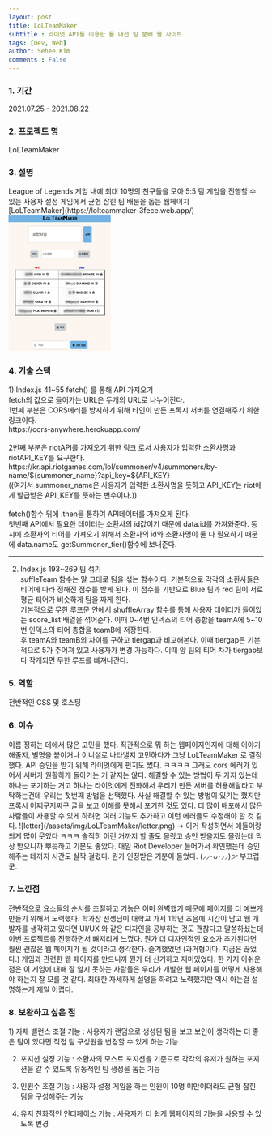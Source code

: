 ```yaml
---
layout: post
title: LoLTeamMaker
subtitle : 라이엇 API를 이용한 롤 내전 팀 분배 웹 사이트
tags: [Dev, Web]
author: Sehee Kim
comments : False
---
```


<h3> 1. 기간</h3>
2021.07.25 - 2021.08.22

<h3> 2. 프로젝트 명</h3>
LoLTeamMaker

<h3> 3. 설명</h3>
League of Legends 게임 내에 최대 10명의 친구들을 모아 5:5 팀 게임을 진행할 수 있는 사용자 설정 게임에서 균형 잡힌 팀 배분을 돕는 웹페이지<br>
[LoLTeamMaker](https://lolteammaker-3fece.web.app/) <br>
<img src="/assets/img/LoLTeamMaker/main.jpg" width="40%">

<h3> 4. 기술 스택</h3>
1) Index.js 41~55 fetch() 를 통해 API 가져오기<br>
fetch의 값으로 들어가는 URL은 두개의 URL로 나누어진다.<br>
1번째 부분은 CORS에러를 방지하기 위해 타인이 만든 프록시 서버를 연결해주기 위한 링크이다. <br>
https://cors-anywhere.herokuapp.com/  <br><br>
2번째 부분은 riotAPI를 가져오기 위한 링크 로서 사용자가 입력한 소환사명과 riotAPI_KEY를 요구한다.<br>
https://kr.api.riotgames.com/lol/summoner/v4/summoners/by-name/${summoner_name}?api_key=${API_KEY}<br>
((여기서 summoner_name은 사용자가 입력한 소환사명을 뜻하고
API_KEY는 riot에게 발급받은 API_KEY를 뜻하는 변수이다.))<br><br>
fetch()함수 뒤에 .then을 통하여 API데이터를 가져오게 된다. <br>
첫번째 API에서 필요한 데이터는 소환사의 id값이기 때문에 data.id를 가져와준다. 동시에 소환사의 티어를 가져오기 위해서 소환사의 id와 소환사명이 둘 다 필요하기 때문에 data.name도 getSummoner_tier()함수에 보내준다.<br>

<hr>

2) Index.js 193~269 팀 섞기<br>
suffleTeam 함수는 말 그대로 팀을 섞는 함수이다. 기본적으로 각각의 소환사들은 티어에 따라 정해진 점수를 받게 된다. 이 점수를 기반으로 Blue 팀과 red 팀이 서로 평균 티어가 비슷하게 팀을 짜게 한다. <br> 기본적으로 무한 루프문 안에서 shuffleArray 함수를 통해 사용자 데이터가 들어있는 score_list 배열을 섞어준다. 이때 0~4번 인덱스의 티어 총합을 teamA에 5~10번 인덱스의 티어 총합을 teamB에 저장한다. <br>후 teamA와 teamB의 차이를 구하고 tiergap과 비교해본다. 이때 tiergap은 기본적으로 5가 주어져 있고 사용자가 변경 가능하다. 이때 양 팀의 티어 차가 tiergap보다 작게되면 무한 루프를 빠져나간다.

<h3> 5. 역할</h3>
전반적인 CSS 및 호스팅

<h3> 6. 이슈</h3>
이름 정하는 데에서 많은 고민을 했다. 직관적으로 뭐 하는 웹페이지인지에 대해 이야기 해줄지, 별명을 붙이거나 이니셜로 나타낼지 고민하다가 그냥 LoLTeamMaker 로 결정했다. API 승인을 받기 위해 라이엇에게 편지도 썼다. ㅋㅋㅋㅋ 그래도 cors 에러가 있어서 서버가 원활하게 돌아가는 거 같지는 않다. 해결할 수 있는 방법이 두 가지 있는데 하나는 포기하는 거고 하나는 라이엇에게 전화해서 우리가 만든 서버를 허용해달라고 부탁하는건데 우리는 첫번째 방법을 선택했다. 사실 해결할 수 있는 방법이 있기는 했지만 프록시 어쩌구저쩌구 글을 보고 이해를 못해서 포기한 것도 있다. 더 많이 배포해서 많은 사람들이 사용할 수 있게 하려면 여러 기능도 추가하고 이런 에러들도 수정해야 할 것 같다.
![letter](/assets/img/LoLTeamMaker/letter.png)
→ 이거 작성하면서 애들이랑 되게 많이 웃었다 ㅋㅋㅋ 솔직히 이런 거까지 할 줄도 몰랐고 승인 받을지도 몰랐는데 막상 받으니까 뿌듯하고 기분도 좋았다. 매일 Riot Developer 들어가서 확인했는데 승인 해주는 데까지 시간도 살짝 걸렸다. 뭔가 인정받은 기분이 들었다. (⸝⸝･ᴗ･⸝⸝)੭˒˒ 부끄럽군.

<h3> 7. 느낀점</h3>
전반적으로 요소들의 순서를 조절하고 기능은 이미 완벽했기 때문에 페이지를 더 예쁘게 만들기 위해서 노력했다. 학과장 선생님이 대학교 가서 1학년 즈음에 시간이 남고 웹 개발자를 생각하고 있다면 UI/UX 와 같은 디자인을 공부하는 것도 괜찮다고 말씀하셨는데 이번 프로젝트를 진행하면서 뼈저리게 느꼈다. 뭔가 더 디자인적인 요소가 추가된다면 훨씬 괜찮은 웹 페이지가 될 것이라고 생각한다. 즐겨했었던 (과거형이다. 지금은 끊었다.) 게임과 관련한 웹 페이지를 만드니까 뭔가 더 신기하고 재미있었다. 한 가지 아쉬운 점은 이 게임에 대해 잘 알지 못하는 사람들은 우리가 개발한 웹 페이지를 어떻게 사용해야 하는지 잘 모를 것 같다. 최대한 자세하게 설명을 하려고 노력했지만 역시 아는걸 설명하는게 제일 어렵다. 

<h3> 8. 보완하고 싶은 점</h3>
1) 자체 밸런스 조절 기능 : 사용자가 랜덤으로 생성된 팀을 보고 보인이 생각하는 더 좋은 팀이 있다면 직접 팀 구성원을 변경할 수 있게 하는 기능<br>

2) 포지션 설정 기능 : 소환사의 모스트 포지션을 기준으로 각각의 유저가 원하는 포지션을 갈 수 있도록 유동적인 팀 생성을 돕는 기능 <br>

3) 인원수 조절 기능 : 사용자 설정 게임을 하는 인원이 10명 미만이더라도 균형 잡힌 팀을 구성해주는 기능 <br>

4) 유저 친화적인 인터페이스 기능 : 사용자가 더 쉽게 웹페이지의 기능을 사용할 수 있도록 변경<br>